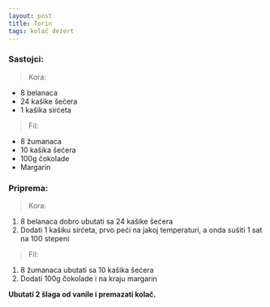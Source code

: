 ```yaml
---
layout: post
title: Torin
tags: kolač dezert
---
```


### Sastojci:

> Kora:

* 8 belanaca
* 24 kašike šećera
* 1 kašika sirćeta

> Fil:

* 8 žumanaca
* 10 kašika šećera
* 100g čokolade
* Margarin

### Priprema:

> Kora:

1. 8 belanaca dobro ubutati sa 24 kašike šećera
2. Dodati 1 kašiku sirćeta, prvo peći na jakoj temperaturi, a onda sušiti 1 sat na 100 stepeni

> Fil:

1. 8 žumanaca ubutati sa 10 kašika šećera
2. Dodati 100g čokolade i na kraju margarin

**Ubutati 2 šlaga od vanile i premazati kolač.**